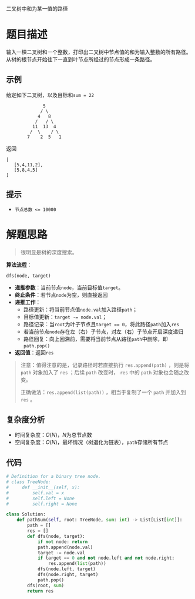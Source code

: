 二叉树中和为某一值的路径

# 题目描述

输入一棵二叉树和一个整数，打印出二叉树中节点值的和为输入整数的所有路径。从树的根节点开始往下一直到叶节点所经过的节点形成一条路径。

## 示例

给定如下二叉树，以及目标和`sum = 22`

```
              5
             / \
            4   8
           /   / \
          11  13  4
         /  \    / \
        7    2  5   1
```

返回

```
[
   [5,4,11,2],
   [5,8,4,5]
]
```

## 提示

- `节点总数 <= 10000`

# 解题思路

> 很明显是树的深度搜索。

**算法流程**：

`dfs(node, target)`

- **递推参数**：当前节点`node`，当前目标值`target`。
- **终止条件**：若节点`node`为空，则直接返回
- **递推工作**：
  - 路径更新：将当前节点值`node.val`加入路径`path`；
  - 目标值更新：`target -= node.val`；
  - 路径记录：当`root`为叶子节点且`target == 0`，将此路径`path`加入`res`
  - 若当前节点`node`存在左（右）子节点，对左（右）子节点开启深度递归
  - 路径回复：向上回溯前，需要将当前节点从路径`path`中删除，即`path.pop()`
- **返回值**：返回`res`

> 注意：值得注意的是，记录路径时若直接执行 `res.append(path)` ，则是将 `path` 对象加入了 `res` ；后续 `path` 改变时， `res` 中的 `path` 对象也会随之改变。
>
> 正确做法：`res.append(list(path))` ，相当于复制了一个 `path` 并加入到 `res` 。
>

## 复杂度分析

- 时间复杂度：$O(N)$，$N$为总节点数
- 空间复杂度：$O(N)$，最坏情况（树退化为链表），`path`存储所有节点

## 代码

```python
# Definition for a binary tree node.
# class TreeNode:
#     def __init__(self, x):
#         self.val = x
#         self.left = None
#         self.right = None

class Solution:
    def pathSum(self, root: TreeNode, sum: int) -> List[List[int]]:
        path = []
        res = []
        def dfs(node, target):
            if not node: return
            path.append(node.val)
            target -= node.val
            if target == 0 and not node.left and not node.right:
                res.append(list(path))
            dfs(node.left, target)
            dfs(node.right, target)
            path.pop()
        dfs(root, sum)
        return res
```

